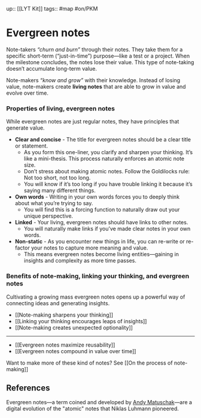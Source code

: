 up:: [[LYT Kit]]
tags:: #map #on/PKM 

# Evergreen notes
Note-takers _“churn and burn”_ through their notes. They take them for a specific short-term (“just-in-time”) purpose—like a test or a project. When the milestone concludes, the notes lose their value. This type of note-taking doesn’t accumulate long-term value.

Note-makers _“know and grow”_ with their knowledge. Instead of losing value, note-makers create **living notes** that are able to grow in value and evolve over time.

### Properties of living, evergreen notes
While evergreen notes are just regular notes, they have principles that generate value.

- **Clear and concise** - The title for evergreen notes should be a clear title or statement.
    - As you form this one-liner, you clarify and sharpen your thinking. It’s like a mini-thesis. This process naturally enforces an atomic note size.
    - Don’t stress about making atomic notes. Follow the Goldilocks rule: Not too short, not too long.
    - You will know if it’s too long if you have trouble linking it because it’s saying many different things.
- **Own words** - Writing in your own words forces you to deeply think about what you’re trying to say.
    - You will find this is a forcing function to naturally draw out your unique perspective.
- **Linked** - Your living, evergreen notes should have links to other notes.
    - You will naturally make links if you’ve made clear notes in your own words.
- **Non-static** - As you encounter new things in life, you can re-write or re-factor your notes to capture more meaning and value.
    - This means evergreen notes become living entities—gaining in insights and complexity as more time passes.

### Benefits of note-making, linking your thinking, and evergreen notes
Cultivating a growing mass evergreen notes opens up a powerful way of connecting ideas and generating insights.

- [[Note-making sharpens your thinking]]
- [[Linking your thinking encourages leaps of insights]]
- [[Note-making creates unexpected optionality]]

---
- [[Evergreen notes maximize reusability]]
- [[Evergreen notes compound in value over time]]

Want to make more of these kind of notes? See [[On the process of note-making]]

## References
Evergreen notes—a term coined and developed by [Andy Matuschak](https://notes.andymatuschak.org/About_these_notes)—are a digital evolution of the "atomic" notes that Niklas Luhmann pioneered. 
